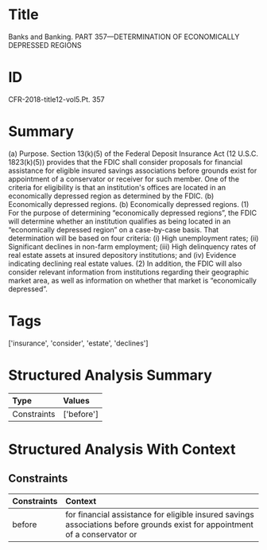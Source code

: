 # Title

 Banks and Banking. PART 357—DETERMINATION OF ECONOMICALLY DEPRESSED REGIONS


# ID

 CFR-2018-title12-vol5.Pt. 357


# Summary

(a) Purpose.
Section 13(k)(5) of the Federal Deposit Insurance Act (12 U.S.C. 1823(k)(5)) provides that the FDIC shall consider proposals for financial assistance for eligible insured savings associations before grounds exist for appointment of a conservator or receiver for such member.
One of the criteria for eligibility is that an institution's offices are located in an economically depressed region as determined by the FDIC.
(b) Economically depressed regions.
(b) Economically depressed regions.
(1) For the purpose of determining &#8220;economically depressed regions&#8221;, the FDIC will determine whether an institution qualifies as being located in an &#8220;economically depressed region&#8221; on a case-by-case basis.
That determination will be based on four criteria:
(i) High unemployment rates;
(ii) Significant declines in non-farm employment;
(iii) High delinquency rates of real estate assets at insured depository institutions; and
(iv) Evidence indicating declining real estate values.
(2) In addition, the FDIC will also consider relevant information from institutions regarding their geographic market area, as well as information on whether that market is &#8220;economically depressed&#8221;.


# Tags

['insurance', 'consider', 'estate', 'declines']


# Structured Analysis Summary

| Type        | Values     |
|:------------|:-----------|
| Constraints | ['before'] |


# Structured Analysis With Context

 


## Constraints

| Constraints   | Context                                                                                                                     |
|:--------------|:----------------------------------------------------------------------------------------------------------------------------|
| before        | for financial assistance for eligible insured savings associations before grounds exist for appointment of a conservator or |


